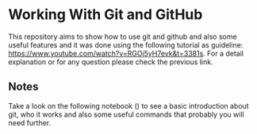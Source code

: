 # Working With Git and GitHub

This repository aims to show how to use git and github and also some useful features and it was done using the following tutorial as guideline: https://www.youtube.com/watch?v=RGOj5yH7evk&t=3381s. For a detail explanation or for any question please check the previous link.

## Notes

Take a look on the following notebook () to see a basic introduction about git, who it works and also some useful commands that probably you will need further.
